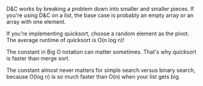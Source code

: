 D&C works by breaking a problem down into smaller and smaller pieces. If you're using D&C on a list, the base case is probably an empty array or an array with one element.

If you're implementing quicksort, choose a random element as the pivot. The average runtime of quicksort is O(n log n)!

The constant in Big O notation can matter sometimes. That's why quicksort is faster than merge sort.

The constant almost never matters for simple search versus binary search, because O(log n) is so much faster than O(n) when your list gets big.
